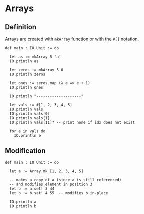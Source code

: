 # Arrays



## Definition 

Arrays are created with `mkArray` function or with the `#[]` notation.  

```lean
def main : IO Unit := do

  let as := mkArray 5 'a'
  IO.println as

  let zeros := mkArray 5 0
  IO.println zeros

  let ones := zeros.map (λ e => e + 1)
  IO.println ones

  IO.println "--------------------"

  let vals := #[1, 2, 3, 4, 5]
  IO.println vals
  IO.println vals[0]
  IO.println vals[1]
  IO.println vals[11]? -- print none if idx does not exist

  for e in vals do 
    IO.println e
```

## Modification

```lean
def main : IO Unit := do

  let a := Array.mk [1, 2, 3, 4, 5]

  -- makes a copy of a (since a is still referenced)
  -- and modifies element in position 3
  let b := a.set! 3 44
  let b := b.set! 4 55  -- modifies b in-place

  IO.println a
  IO.println b
```
